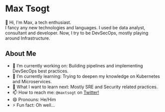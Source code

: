 # Max Tsogt

👋 Hi, I'm Max, a tech enthusiast.  
I fancy any new technologies and languages. I used be data analyst, consultant and developer. Now, I try to be DevSecOps, mostly playing around Infrastructure.

## About Me

-   🔭 I’m currently working on: Building pipelines and implementing DevSecOps best practices.
-   🌱 I’m currently learning: Trying to deepen my knowledge on Kubernetes and Microservices.
-   🤔 What I want to learn next: Mostly SRE and Security related practices.
-   📫 How to reach me: `@maxtsogt` on [Twitter!](https://twitter.com/maxtsogt)
-   😄 Pronouns: He/Him
-   ⚡ Fun fact: Oh well... 
